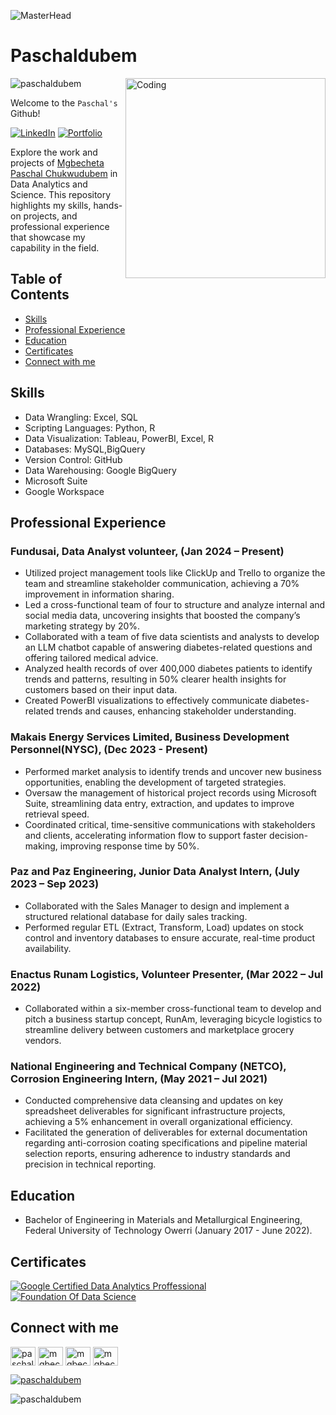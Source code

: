 ![MasterHead](https://github.com/user-attachments/assets/097269a4-d00e-4769-aa0e-fd48669a4105)



# Paschaldubem

<img align="right" alt="Coding" width="320" src="https://media.licdn.com/dms/image/D5612AQHPo2XcY6F6qQ/article-cover_image-shrink_600_2000/0/1709671543058?e=2147483647&v=beta&t=dI3YRRvNXNRsOr5mXYNrEuuRsKc_uK-x_riS6ELn7Sk">

<p align="left"> <img src="https://komarev.com/ghpvc/?username=paschaldubem&label=Profile%20views&color=0e75b6&style=flat" alt="paschaldubem" /> </p>

Welcome to the `Paschal's` Github!

[![LinkedIn](https://img.shields.io/badge/LinkedIn-Connect-blue.svg)](https://www.linkedin.com/in/mgbecheta-paschal/)
[![Portfolio](https://img.shields.io/badge/GoogleSites-Portfolio-lightred.svg)](https://sites.google.com/view/paschals-portfolio/home)



Explore the work and projects of [Mgbecheta Paschal Chukwudubem](https://www.linkedin.com/in/mgbecheta-paschal/) in Data Analytics and Science. This repository highlights my skills, hands-on projects, and professional experience that showcase my capability in the field.


## Table of Contents

- [Skills](#skills)
- [Professional Experience](#professional-experience)
- [Education](#education)
- [Certificates](#certificates)
- [Connect with me](#connect-with-me)

## Skills

- Data Wrangling: Excel, SQL
- Scripting Languages: Python, R
- Data Visualization: Tableau, PowerBI, Excel, R
- Databases: MySQL,BigQuery
- Version Control: GitHub
- Data Warehousing: Google BigQuery
- Microsoft Suite
- Google Workspace

## Professional Experience

### Fundusai, Data Analyst volunteer, (Jan 2024 – Present)

- Utilized project management tools like ClickUp and Trello to organize the team and streamline stakeholder communication, achieving a 70% improvement in information sharing.
- Led a cross-functional team of four to structure and analyze internal and social media data, uncovering insights that boosted the company’s marketing strategy by 20%.
- Collaborated with a team of five data scientists and analysts to develop an LLM chatbot capable of answering diabetes-related questions and offering tailored medical advice.
- Analyzed health records of over 400,000 diabetes patients to identify trends and patterns, resulting in 50% clearer health insights for customers based on their input data.
- Created PowerBI visualizations to effectively communicate diabetes-related trends and causes, enhancing stakeholder understanding.

 ### Makais Energy Services Limited, Business Development Personnel(NYSC), (Dec 2023 - Present) 
- Performed market analysis to identify trends and uncover new business opportunities, enabling the development of targeted strategies.
- Oversaw the management of historical project records using Microsoft Suite, streamlining data entry, extraction, and updates to improve retrieval speed.
- Coordinated critical, time-sensitive communications with stakeholders and clients, accelerating information flow to support faster decision-making, improving response time by 50%.
  
### Paz and Paz Engineering, Junior Data Analyst Intern, (July 2023 – Sep 2023)	

- Collaborated with the Sales Manager to design and implement a structured relational database for daily sales tracking.
- Performed regular ETL (Extract, Transform, Load) updates on stock control and inventory databases to ensure accurate, real-time product availability.

### Enactus Runam Logistics, Volunteer Presenter, (Mar 2022 – Jul 2022) 

- Collaborated within a six-member cross-functional team to develop and pitch a business startup concept, RunAm, leveraging bicycle logistics to streamline delivery between customers and marketplace grocery vendors.

### National Engineering and Technical Company (NETCO), Corrosion Engineering Intern, (May 2021 – Jul 2021)

- Conducted comprehensive data cleansing and updates on key spreadsheet deliverables for significant infrastructure projects, achieving a 5% enhancement in overall organizational efficiency.
- Facilitated the generation of deliverables for external documentation regarding anti-corrosion coating specifications and pipeline material selection reports, ensuring adherence to industry standards and precision in technical reporting.


## Education

- Bachelor of Engineering in Materials and Metallurgical Engineering, Federal University of Technology Owerri (January 2017 - June 2022).

## Certificates

[![Google Certified Data Analytics Proffessional](https://img.shields.io/badge/-GCP%20Data%20Analyst-blue)](https://drive.google.com/drive/folders/1av78zL_p5BAUqMNrU-_mMZ15GVSiTWyL)
[![Foundation Of Data Science](https://img.shields.io/badge/-Foundation%20Data%20Of%20Science-red)](https://drive.google.com/drive/folders/1yi45C0tr-yPyMIK0wfxRsauX8FzPj94J)

## Connect with me

<p align="left">
<a href="https://twitter.com/paschaldubem21" target="blank"><img align="center" src="https://raw.githubusercontent.com/rahuldkjain/github-profile-readme-generator/master/src/images/icons/Social/twitter.svg" alt="paschaldubem21" height="30" width="40" /></a>
<a href="https://www.linkedin.com/in/mgbecheta-paschal/" target="blank"><img align="center" src="https://raw.githubusercontent.com/rahuldkjain/github-profile-readme-generator/master/src/images/icons/Social/linked-in-alt.svg" alt="mgbecheta paschal chukwudubem" height="30" width="40" /></a>
<a href="https://kaggle.com/mgbechetapaschal" target="blank"><img align="center" src="https://raw.githubusercontent.com/rahuldkjain/github-profile-readme-generator/master/src/images/icons/Social/kaggle.svg" alt="mgbechetapaschal" height="30" width="40" /></a>
<a href="https://www.youtube.com/@mgbechetapaschal609" target="blank"><img align="center" src="https://raw.githubusercontent.com/rahuldkjain/github-profile-readme-generator/master/src/images/icons/Social/youtube.svg" alt="mgbechetapaschal609" height="30" width="40" /></a>
</p>

<p align="left"> <a href="https://github.com/ryo-ma/github-profile-trophy"><img src="https://github-profile-trophy.vercel.app/?username=paschaldubem" alt="paschaldubem" /></a> </p>

<p><img align="center" src="https://github-readme-streak-stats.herokuapp.com/?user=paschaldubem&" alt="paschaldubem" /></p>


































